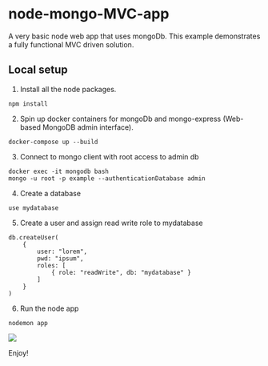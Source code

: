 # node-mongo-MVC-app
A very basic node web app that uses mongoDb. This example demonstrates a fully functional MVC driven solution. 

## Local setup
1. Install all the node packages.

``` npm install ```

2. Spin up docker containers for mongoDb and mongo-express (Web-based MongoDB admin interface).

``` docker-compose up --build ```

3. Connect to mongo client with root access to admin db
``` 
docker exec -it mongodb bash 
mongo -u root -p example --authenticationDatabase admin 
```

4. Create a database

``` use mydatabase ```

5. Create a user and assign read write role to mydatabase
```
db.createUser(
    {
        user: "lorem",
        pwd: "ipsum",
        roles: [
            { role: "readWrite", db: "mydatabase" }
        ]
    }
)
```

6. Run the node app

``` nodemon app ```



<img src="Architecture.jpg" />

Enjoy!



